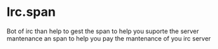# Irc.span
Bot of irc than help to gest the span to help you suporte the server mantenance an span to help you pay the mantenance of you irc server
